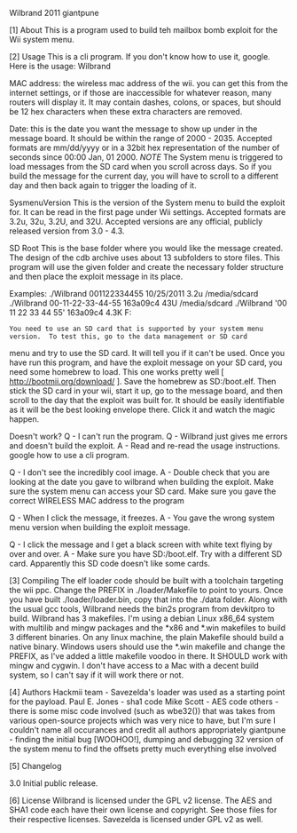 Wilbrand
2011 giantpune


[1]	About
	This is a program used to build teh mailbox bomb exploit for the Wii system menu.  

[2] Usage
This is a cli program.  If you don't know how to use it, google.  Here is the usage:
Wilbrand <MAC address> <date> <sysmenu version> <SD Root>

MAC address:	the wireless mac address of the wii. you can get this from the internet settings, or if those are inaccessible
				for whatever reason, many routers will display it.  It may contain dashes, colons, or spaces, but should be 12
				hex characters when these extra characters are removed.

Date:			this is the date you want the message to show up under in the message board. It should be within the range of
				2000 - 2035.  Accepted formats are mm/dd/yyyy or in a 32bit hex representation of the number of seconds since
				00:00 Jan, 01  2000. *NOTE* The System menu is triggered to load messages from the SD card when you scroll
				across days.  So if you build the message for the current day, you will have to scroll to a different day and
				then back again to trigger the loading of it.

SysmenuVersion	This is the version of the System menu to build the exploit for.  It can be read in the first page under Wii
				settings.  Accepted formats are 3.2u, 32u, 3.2U, and 32U.  Accepted versions are any official, publicly
				released version from 3.0 - 4.3.

SD Root			This is the base folder where you would like the message created.  The design of the cdb archive uses about 13
				subfolders to store files.  This program will use the given folder and create the necessary folder structure
				and then place the exploit message in its place.

Examples:
./Wilbrand 001122334455 10/25/2011 3.2u /media/sdcard
./Wilbrand 00-11-22-33-44-55 163a09c4 43U /media/sdcard
./Wilbrand '00 11 22 33 44 55' 163a09c4 4.3K F:

	You need to use an SD card that is supported by your system menu version.  To test this, go to the data management or SD card
menu and try to use the SD card.  It will tell you if it can't be used.  Once you have run this program, and have the exploit
message on your SD card, you need some homebrew to load.  This one works pretty well [ http://bootmii.org/download/ ].  Save
the homebrew as SD:/boot.elf.  Then stick the SD card in your wii, start it up, go to the message board, and then scroll to the
day that the exploit was built for.  It should be easily identifiable as it will be the best looking envelope there.  Click it
and watch the magic happen.

Doesn't work?
Q -	I can't run the program.
Q -	Wilbrand just gives me errors and doesn't build the exploit.
A -	Read and re-read the usage instructions.
	google how to use a cli program.

Q -	I don't see the incredibly cool image.
A -	Double check that you are looking at the date you gave to wilbrand when building the exploit.
	Make sure the system menu can access your SD card.
	Make sure you gave the correct WIRELESS MAC address to the program

Q -	When I click the message, it freezes.
A -	You gave the wrong system menu version when building the exploit message.

Q -	I click the message and I get a black screen with white text flying by over and over.
A -	Make sure you have SD:/boot.elf.
	Try with a different SD card.  Apparently this SD code doesn't like some cards.

[3] Compiling
The elf loader code should be built with a toolchain targeting the wii ppc.  Change the PREFIX in ./loader/Makefile to point to
yours.  Once you have built ./loader/loader.bin, copy that into the ./data folder.  Along with the usual gcc tools, Wilbrand
needs the bin2s program from devkitpro to build.  Wilbrand has 3 makefiles. I'm using a debian Linux x86_64 system with multilib
and mingw packages and the *x86 and *.win makefiles to build 3 different binaries.  On any linux machine, the plain Makefile
should build a native binary.  Windows users should use the *.win makefile and change the PREFIX, as I've added a little makefile
voodoo in there.  It SHOULD work with mingw and cygwin.  I don't have access to a Mac with a decent build system, so I can't say
if it will work there or not.

[4] Authors
Hackmii team		- Savezelda's loader was used as a starting point for the payload.
Paul E. Jones	-	sha1 code
Mike Scott		-	AES code
others			-	there is some misc code involved (such as wbe32()) that was takes from various open-source projects which
					was very nice to have, but I'm sure I couldn't name all occurances and credit all authors appropriately
giantpune		-	finding the initial bug [WOOHOO!], dumping and debugging 32 version of the system menu to find the offsets
					pretty much everything else involved


[5] Changelog

3.0
	Initial public release.


[6]	License
Wilbrand is licensed under the GPL v2 license.  The AES and SHA1 code each have their own license and copyright.  See those files
for their respective licenses.  Savezelda is licensed under GPL v2 as well.

